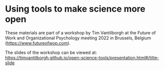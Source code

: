 # Using tools to make science more open

These materials are part of a workshop by Tim Vantilborgh at the Future of Work and Organizational Psychology meeting 2022 in Brussels, Belgium (https://www.futureofwop.com).

The slides of the workshop can be viewed at: https://timvantilborgh.github.io/open-science-tools/presentation.html#/title-slide
